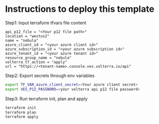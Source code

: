 # Instructions to deploy this template

Step1: Input terraform tfvars file content

```
api_p12_file = "<Your p12 file path>"
location = "westus2"
name = "nebula"
azure_client_id = "<your azure client id>"
azure_subscription_id = "<your azure subscription id>"
azure_tenant_id = "<your azure tenant id>"
resource_group_name = "nebula"
volterra_tf_action = "apply"
url = "https://<tenant-name>.console.ves.volterra.io/api"
```

Step2: Export secrets through env variables

```bash
export TF_VAR_azure_client_secret=<Your azure client secret>
export VES_P12_PASSWORD=<your volterra api p12 file password>
```

Step3: Run terraform init, plan and apply

```bash
terraform init
terraform plan
terraform apply
```
